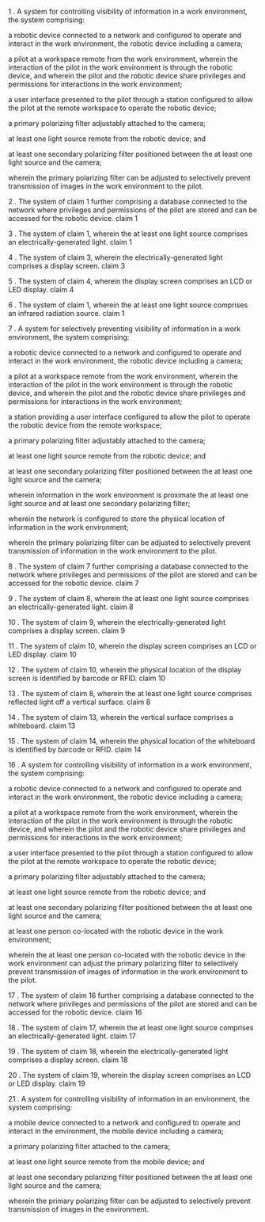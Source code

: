  1 . A system for controlling visibility of information in a work environment, the system comprising:

a robotic device connected to a network and configured to operate and interact in the work environment, the robotic device including a camera;

a pilot at a workspace remote from the work environment, wherein the interaction of the pilot in the work environment is through the robotic device, and wherein the pilot and the robotic device share privileges and permissions for interactions in the work environment;

a user interface presented to the pilot through a station configured to allow the pilot at the remote workspace to operate the robotic device;

a primary polarizing filter adjustably attached to the camera;

at least one light source remote from the robotic device; and

at least one secondary polarizing filter positioned between the at least one light source and the camera;

wherein the primary polarizing filter can be adjusted to selectively prevent transmission of images in the work environment to the pilot.

2 . The system of claim 1 further comprising a database connected to the network where privileges and permissions of the pilot are stored and can be accessed for the robotic device.
claim 1

3 . The system of claim 1, wherein the at least one light source comprises an electrically-generated light.
claim 1

4 . The system of claim 3, wherein the electrically-generated light comprises a display screen.
claim 3

5 . The system of claim 4, wherein the display screen comprises an LCD or LED display.
claim 4

6 . The system of claim 1, wherein the at least one light source comprises an infrared radiation source.
claim 1

7 . A system for selectively preventing visibility of information in a work environment, the system comprising:

a robotic device connected to a network and configured to operate and interact in the work environment, the robotic device including a camera;

a pilot at a workspace remote from the work environment, wherein the interaction of the pilot in the work environment is through the robotic device, and wherein the pilot and the robotic device share privileges and permissions for interactions in the work environment;

a station providing a user interface configured to allow the pilot to operate the robotic device from the remote workspace;

a primary polarizing filter adjustably attached to the camera;

at least one light source remote from the robotic device; and

at least one secondary polarizing filter positioned between the at least one light source and the camera;

wherein information in the work environment is proximate the at least one light source and at least one secondary polarizing filter;

wherein the network is configured to store the physical location of information in the work environment;

wherein the primary polarizing filter can be adjusted to selectively prevent transmission of information in the work environment to the pilot.

8 . The system of claim 7 further comprising a database connected to the network where privileges and permissions of the pilot are stored and can be accessed for the robotic device.
claim 7

9 . The system of claim 8, wherein the at least one light source comprises an electrically-generated light.
claim 8

10 . The system of claim 9, wherein the electrically-generated light comprises a display screen.
claim 9

11 . The system of claim 10, wherein the display screen comprises an LCD or LED display.
claim 10

12 . The system of claim 10, wherein the physical location of the display screen is identified by barcode or RFID.
claim 10

13 . The system of claim 8, wherein the at least one light source comprises reflected light off a vertical surface.
claim 8

14 . The system of claim 13, wherein the vertical surface comprises a whiteboard.
claim 13

15 . The system of claim 14, wherein the physical location of the whiteboard is identified by barcode or RFID.
claim 14

16 . A system for controlling visibility of information in a work environment, the system comprising:

a robotic device connected to a network and configured to operate and interact in the work environment, the robotic device including a camera;

a pilot at a workspace remote from the work environment, wherein the interaction of the pilot in the work environment is through the robotic device, and wherein the pilot and the robotic device share privileges and permissions for interactions in the work environment;

a user interface presented to the pilot through a station configured to allow the pilot at the remote workspace to operate the robotic device;

a primary polarizing filter adjustably attached to the camera;

at least one light source remote from the robotic device; and

at least one secondary polarizing filter positioned between the at least one light source and the camera;

at least one person co-located with the robotic device in the work environment;

wherein the at least one person co-located with the robotic device in the work environment can adjust the primary polarizing filter to selectively prevent transmission of images of information in the work environment to the pilot.

17 . The system of claim 16 further comprising a database connected to the network where privileges and permissions of the pilot are stored and can be accessed for the robotic device.
claim 16

18 . The system of claim 17, wherein the at least one light source comprises an electrically-generated light.
claim 17

19 . The system of claim 18, wherein the electrically-generated light comprises a display screen.
claim 18

20 . The system of claim 19, wherein the display screen comprises an LCD or LED display.
claim 19

21 . A system for controlling visibility of information in an environment, the system comprising:

a mobile device connected to a network and configured to operate and interact in the environment, the mobile device including a camera;

a primary polarizing filter attached to the camera;

at least one light source remote from the mobile device; and

at least one secondary polarizing filter positioned between the at least one light source and the camera;

wherein the primary polarizing filter can be adjusted to selectively prevent transmission of images in the environment.
